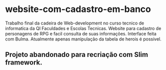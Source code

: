 # website-com-cadastro-em-banco
Trabalho final da cadeira de Web-development no curso tecnico de informatica da QI Faculdades e Escolas Tecnicas. Website para cadastro de personagens de RPG e facil consulta de suas informações. Interface feita com Bulma.
Atualmente apenas manipulação da tabela de herois é possível.

## Projeto abandonado para recriação com Slim framework.
